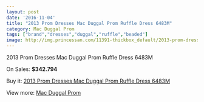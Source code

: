 ```yaml
---
layout: post
date: '2016-11-04'
title: "2013 Prom Dresses Mac Duggal Prom Ruffle Dress 6483M"
category: Mac Duggal Prom
tags: ["brand","dresses","duggal","ruffle","beaded"]
image: http://img.princessan.com/11391-thickbox_default/2013-prom-dresses-mac-duggal-prom-ruffle-dress-6483m.jpg
---
```

2013 Prom Dresses Mac Duggal Prom Ruffle Dress 6483M

On Sales: **$342.794**
<a href="https://www.princessan.com/en/mac-duggal-prom/5300-2013-prom-dresses-mac-duggal-prom-ruffle-dress-6483m.html"><amp-img layout="responsive" width="600" height="600" src="//img.princessan.com/11391-thickbox_default/2013-prom-dresses-mac-duggal-prom-ruffle-dress-6483m.jpg" alt="2013 Prom Dresses Mac Duggal Prom Ruffle Dress 6483M 0" /></a>

Buy it: [2013 Prom Dresses Mac Duggal Prom Ruffle Dress 6483M](https://www.princessan.com/en/mac-duggal-prom/5300-2013-prom-dresses-mac-duggal-prom-ruffle-dress-6483m.html "2013 Prom Dresses Mac Duggal Prom Ruffle Dress 6483M")

View more: [Mac Duggal Prom](https://www.princessan.com/en/42-mac-duggal-prom "Mac Duggal Prom")